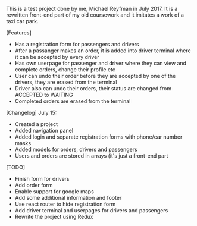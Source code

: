 This is a test project done by me, Michael Reyfman in July 2017. It is a rewritten front-end part of my old coursework and it imitates a work of a taxi car park.

[Features]
- Has a registration form for passengers and drivers
- After a passanger makes an order, it is added into driver terminal where it can be accepted by every driver
- Has own userpage for passenger and driver where they can view and complete orders, change their profile etc
- User can undo their order before they are accepted by one of the drivers, they are erased from the terminal
- Driver also can undo their orders, their status are changed from ACCEPTED to WAITING
- Completed orders are erased from the terminal

[Changelog]
July 15:
- Created a project
- Added navigation panel
- Added login and separate registration forms with phone/car number masks
- Added models for orders, drivers and passengers
- Users and orders are stored in arrays (it's just a front-end part

[TODO]
- Finish form for drivers
- Add order form
- Enable support for google maps
- Add some additional information and footer
- Use react router to hide registration form
- Add driver terminal and userpages for drivers and passengers
- Rewrite the project using Redux
